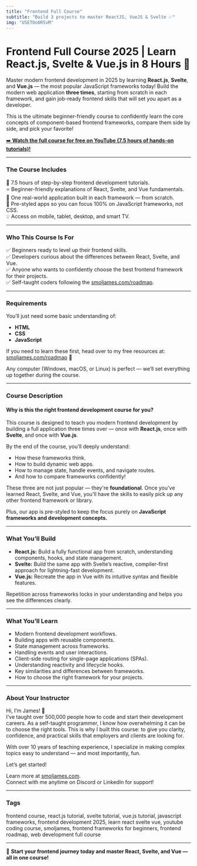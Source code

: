 ```yaml
---
title: "Frontend Full Course"
subtitle: "Build 3 projects to master ReactJS, VueJS & Svelte ✅"
img: "U5ETOo6R5vM"
---
```


# Frontend Full Course 2025 | Learn React.js, Svelte & Vue.js in 8 Hours 🚀

Master modern frontend development in 2025 by learning **React.js**, **Svelte**, and **Vue.js** — the most popular JavaScript frameworks today! Build the modern web application **three times**, starting from scratch in each framework, and gain job-ready frontend skills that will set you apart as a developer.

This is the ultimate beginner-friendly course to confidently learn the core concepts of component-based frontend frameworks, compare them side by side, and pick your favorite!

[➡️ **Watch the full course for free on YouTube (7.5 hours of hands-on tutorials)!**](https://www.youtu.be/rvwwHx2pJuw)

---

### **The Course Includes**
🎥 7.5 hours of step-by-step frontend development tutorials.  
⭐️ Beginner-friendly explanations of React, Svelte, and Vue fundamentals.  
🧩 One real-world application built in each framework — from scratch.  
🎨 Pre-styled apps so you can focus 100% on JavaScript frameworks, not CSS.  
💡 Access on mobile, tablet, desktop, and smart TV.  

---

### **Who This Course Is For**
✅ Beginners ready to level up their frontend skills.  
✅ Developers curious about the differences between React, Svelte, and Vue.  
✅ Anyone who wants to confidently choose the best frontend framework for their projects.  
✅ Self-taught coders following the [smoljames.com/roadmap](https://www.smoljames.com/roadmap).

---

### **Requirements**
You’ll just need some basic understanding of:
- **HTML**
- **CSS**
- **JavaScript**

If you need to learn these first, head over to my free resources at: [smoljames.com/roadmap](https://www.smoljames.com/roadmap) 🌟

Any computer (Windows, macOS, or Linux) is perfect — we’ll set everything up together during the course.

---

### **Course Description**

#### **Why is this the right frontend development course for you?**
This course is designed to teach you modern frontend development by building a full application three times over — once with **React.js**, once with **Svelte**, and once with **Vue.js**.

By the end of the course, you’ll deeply understand:
- How these frameworks think.
- How to build dynamic web apps.
- How to manage state, handle events, and navigate routes.
- And how to compare frameworks confidently!

These three are not just popular — they're **foundational**. Once you’ve learned React, Svelte, and Vue, you'll have the skills to easily pick up any other frontend framework or library.

Plus, our app is pre-styled to keep the focus purely on **JavaScript frameworks and development concepts.**

---

### **What You’ll Build**
- **React.js:** Build a fully functional app from scratch, understanding components, hooks, and state management.
- **Svelte:** Build the same app with Svelte’s reactive, compiler-first approach for lightning-fast development.
- **Vue.js:** Recreate the app in Vue with its intuitive syntax and flexible features.

Repetition across frameworks locks in your understanding and helps you see the differences clearly.

---

### **What You’ll Learn**
- Modern frontend development workflows.
- Building apps with reusable components.
- State management across frameworks.
- Handling events and user interactions.
- Client-side routing for single-page applications (SPAs).
- Understanding reactivity and lifecycle hooks.
- Key similarities and differences between frameworks.
- How to choose the right framework for your projects.

---

### **About Your Instructor**

Hi, I’m James! 👋  
I’ve taught over 500,000 people how to code and start their development careers. As a self-taught programmer, I know how overwhelming it can be to choose the right tools. This is why I built this course: to give you clarity, confidence, and practical skills that employers and clients are looking for.

With over 10 years of teaching experience, I specialize in making complex topics easy to understand — and most importantly, fun.

Let’s get started!

Learn more at [smoljames.com](https://www.smoljames.com).  
Connect with me anytime on Discord or LinkedIn for support!  

---

### **Tags**
frontend course, react.js tutorial, svelte tutorial, vue.js tutorial, javascript frameworks, frontend development 2025, learn react svelte vue, youtube coding course, smoljames, frontend frameworks for beginners, frontend roadmap, web development full course

---

🚀 **Start your frontend journey today and master React, Svelte, and Vue — all in one course!**
